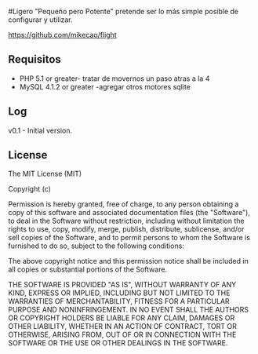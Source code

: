 #Ligero
"Pequeño pero Potente" pretende ser lo más simple posible de configurar y utilizar.

https://github.com/mikecao/flight

## Requisitos
* PHP 5.1 or greater- tratar de movernos un paso atras a la 4
* MySQL 4.1.2 or greater -agregar otros motores sqlite

## Log

v0.1 - Initial version.


## License
The MIT License (MIT)

Copyright (c) <year> <copyright holders>

Permission is hereby granted, free of charge, to any person obtaining a copy of this software and associated documentation files (the "Software"), to deal in the Software without restriction, including without limitation the rights to use, copy, modify, merge, publish, distribute, sublicense, and/or sell copies of the Software, and to permit persons to whom the Software is furnished to do so, subject to the following conditions:

The above copyright notice and this permission notice shall be included in all copies or substantial portions of the Software.

THE SOFTWARE IS PROVIDED "AS IS", WITHOUT WARRANTY OF ANY KIND, EXPRESS OR IMPLIED, INCLUDING BUT NOT LIMITED TO THE WARRANTIES OF MERCHANTABILITY, FITNESS FOR A PARTICULAR PURPOSE AND NONINFRINGEMENT. IN NO EVENT SHALL THE AUTHORS OR COPYRIGHT HOLDERS BE LIABLE FOR ANY CLAIM, DAMAGES OR OTHER LIABILITY, WHETHER IN AN ACTION OF CONTRACT, TORT OR OTHERWISE, ARISING FROM, OUT OF OR IN CONNECTION WITH THE SOFTWARE OR THE USE OR OTHER DEALINGS IN THE SOFTWARE.
